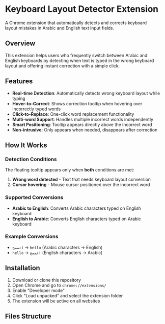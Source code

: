# Keyboard Layout Detector Extension

A Chrome extension that automatically detects and corrects keyboard layout mistakes in Arabic and English text input fields.

## Overview

This extension helps users who frequently switch between Arabic and English keyboards by detecting when text is typed in the wrong keyboard layout and offering instant correction with a simple click.

## Features

- **Real-time Detection**: Automatically detects wrong keyboard layout while typing
- **Hover-to-Correct**: Shows correction tooltip when hovering over incorrectly typed words
- **Click-to-Replace**: One-click word replacement functionality
- **Multi-word Support**: Handles multiple incorrect words independently
- **Smart Positioning**: Tooltip appears directly above the incorrect word
- **Non-intrusive**: Only appears when needed, disappears after correction

## How It Works

### Detection Conditions
The floating tooltip appears only when **both** conditions are met:
1. **Wrong word detected** - Text that needs keyboard layout conversion
2. **Cursor hovering** - Mouse cursor positioned over the incorrect word

### Supported Conversions
- **Arabic to English**: Converts Arabic characters typed on English keyboard
- **English to Arabic**: Converts English characters typed on Arabic keyboard

### Example Conversions
- `اثممخ` → `hello` (Arabic characters → English)
- `hello` → `اثممخ` (English characters → Arabic)

## Installation

1. Download or clone this repository
2. Open Chrome and go to `chrome://extensions/`
3. Enable "Developer mode"
4. Click "Load unpacked" and select the extension folder
5. The extension will be active on all websites

## Files Structure
